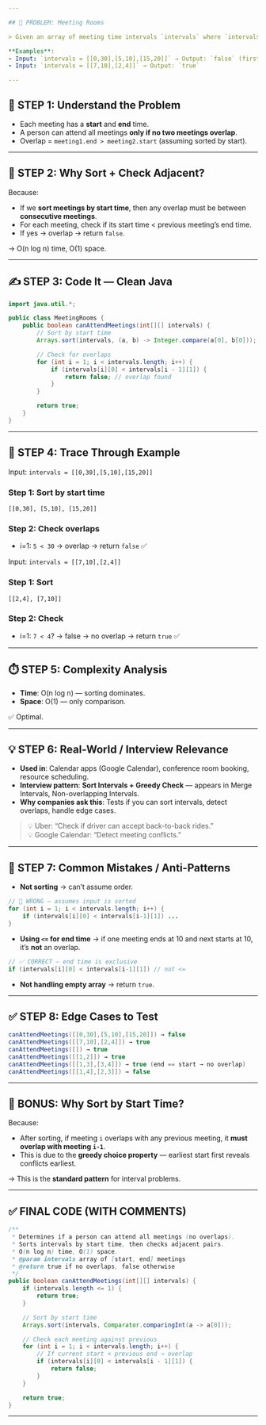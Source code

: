 ```yaml
---

## 🎯 PROBLEM: Meeting Rooms

> Given an array of meeting time intervals `intervals` where `intervals[i] = [start_i, end_i]`, determine if a person could attend all meetings.

**Examples**:  
- Input: `intervals = [[0,30],[5,10],[15,20]]` → Output: `false` (first and second overlap)  
- Input: `intervals = [[7,10],[2,4]]` → Output: `true`

---
```


## 🧠 STEP 1: Understand the Problem

- Each meeting has a **start** and **end** time.
- A person can attend all meetings **only if no two meetings overlap**.
- Overlap = `meeting1.end > meeting2.start` (assuming sorted by start).

---

## 🧩 STEP 2: Why Sort + Check Adjacent?

Because:

- If we **sort meetings by start time**, then any overlap must be between **consecutive meetings**.
- For each meeting, check if its start time < previous meeting’s end time.
- If yes → overlap → return `false`.

→ O(n log n) time, O(1) space.

---

## ✍️ STEP 3: Code It — Clean Java

```java
import java.util.*;

public class MeetingRooms {
    public boolean canAttendMeetings(int[][] intervals) {
        // Sort by start time
        Arrays.sort(intervals, (a, b) -> Integer.compare(a[0], b[0]));

        // Check for overlaps
        for (int i = 1; i < intervals.length; i++) {
            if (intervals[i][0] < intervals[i - 1][1]) {
                return false; // overlap found
            }
        }

        return true;
    }
}
```

---

## 🧪 STEP 4: Trace Through Example

Input: `intervals = [[0,30],[5,10],[15,20]]`

### Step 1: Sort by start time

```
[[0,30], [5,10], [15,20]]
```

### Step 2: Check overlaps

- i=1: `5 < 30` → overlap → return `false` ✅

Input: `intervals = [[7,10],[2,4]]`

### Step 1: Sort

```
[[2,4], [7,10]]
```

### Step 2: Check

- i=1: `7 < 4`? → false → no overlap → return `true` ✅

---

## ⏱️ STEP 5: Complexity Analysis

- **Time**: O(n log n) — sorting dominates.
- **Space**: O(1) — only comparison.

✅ Optimal.

---

## 💡 STEP 6: Real-World / Interview Relevance

- **Used in**: Calendar apps (Google Calendar), conference room booking, resource scheduling.
- **Interview pattern**: **Sort Intervals + Greedy Check** — appears in Merge Intervals, Non-overlapping Intervals.
- **Why companies ask this**: Tests if you can sort intervals, detect overlaps, handle edge cases.

> 💡 Uber: “Check if driver can accept back-to-back rides.”  
> 💡 Google Calendar: “Detect meeting conflicts.”

---

## 🚫 STEP 7: Common Mistakes / Anti-Patterns

- **Not sorting** → can’t assume order.

```java
// 🚫 WRONG — assumes input is sorted
for (int i = 1; i < intervals.length; i++) {
    if (intervals[i][0] < intervals[i-1][1]) ...
}
```

- **Using `<=` for end time** → if one meeting ends at 10 and next starts at 10, it’s **not** an overlap.

```java
// ✅ CORRECT — end time is exclusive
if (intervals[i][0] < intervals[i-1][1]) // not <=
```

- **Not handling empty array** → return `true`.

---

## ✅ STEP 8: Edge Cases to Test

```java
canAttendMeetings([[0,30],[5,10],[15,20]]) → false
canAttendMeetings([[7,10],[2,4]]) → true
canAttendMeetings([]) → true
canAttendMeetings([[1,2]]) → true
canAttendMeetings([[1,3],[3,4]]) → true (end == start → no overlap)
canAttendMeetings([[1,4],[2,3]]) → false
```

---

## 🧠 BONUS: Why Sort by Start Time?

Because:

- After sorting, if meeting `i` overlaps with any previous meeting, it **must overlap with meeting `i-1`**.
- This is due to the **greedy choice property** — earliest start first reveals conflicts earliest.

→ This is the **standard pattern** for interval problems.

---

## ✅ FINAL CODE (WITH COMMENTS)

```java
/**
 * Determines if a person can attend all meetings (no overlaps).
 * Sorts intervals by start time, then checks adjacent pairs.
 * O(n log n) time, O(1) space.
 * @param intervals array of [start, end] meetings
 * @return true if no overlaps, false otherwise
 */
public boolean canAttendMeetings(int[][] intervals) {
    if (intervals.length <= 1) {
        return true;
    }

    // Sort by start time
    Arrays.sort(intervals, Comparator.comparingInt(a -> a[0]));

    // Check each meeting against previous
    for (int i = 1; i < intervals.length; i++) {
        // If current start < previous end → overlap
        if (intervals[i][0] < intervals[i - 1][1]) {
            return false;
        }
    }

    return true;
}
```

---

